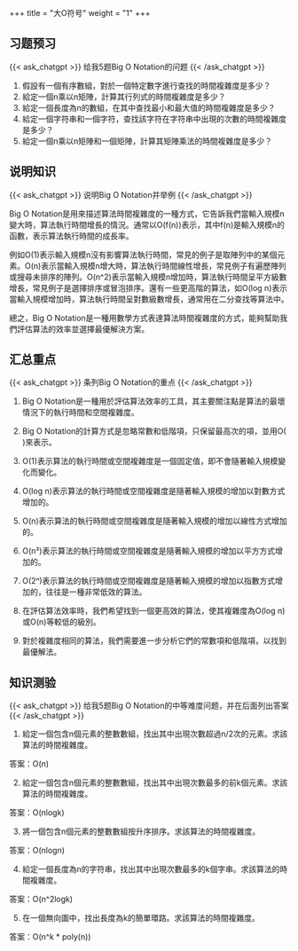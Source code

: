 +++
title = "大O符号"
weight = "1"
+++
## 习题预习
{{< ask_chatgpt >}}
给我5题Big O Notation的问题
{{< /ask_chatgpt >}}



1. 假設有一個有序數組，對於一個特定數字進行查找的時間複雜度是多少？
2. 給定一個n乘以n矩陣，計算其行列式的時間複雜度是多少？
3. 給定一個長度為n的數組，在其中查找最小和最大值的時間複雜度是多少？
4. 給定一個字符串和一個字符，查找該字符在字符串中出現的次數的時間複雜度是多少？
5. 給定一個n乘以n矩陣和一個矩陣，計算其矩陣乘法的時間複雜度是多少？   

## 说明知识
{{< ask_chatgpt >}}
说明Big O Notation并举例
{{< /ask_chatgpt >}}



Big O Notation是用來描述算法時間複雜度的一種方式，它告訴我們當輸入規模n變大時，算法執行時間增長的情況。通常以O(f(n))表示，其中f(n)是輸入規模n的函數，表示算法執行時間的成長率。 

例如O(1)表示輸入規模n沒有影響算法執行時間，常見的例子是取陣列中的某個元素。O(n)表示當輸入規模n增大時，算法執行時間線性增長，常見例子有遍歷陣列或搜尋未排序的陣列。O(n^2)表示當輸入規模n增加時，算法執行時間呈平方級數增長，常見例子是選擇排序或冒泡排序。還有一些更高階的算法，如O(log n)表示當輸入規模增加時，算法執行時間呈對數級數增長，通常用在二分查找等算法中。 

總之，Big O Notation是一種用數學方式表達算法時間複雜度的方式，能夠幫助我們評估算法的效率並選擇最優解決方案。   

## 汇总重点
{{< ask_chatgpt >}}
条列Big O Notation的重点
{{< /ask_chatgpt >}}



1. Big O Notation是一種用於評估算法效率的工具，其主要關注點是算法的最壞情況下的執行時間和空間複雜度。

2. Big O Notation的計算方式是忽略常數和低階項，只保留最高次的項，並用O( )來表示。

3. O(1)表示算法的執行時間或空間複雜度是一個固定值，即不會隨著輸入規模變化而變化。

4. O(log n)表示算法的執行時間或空間複雜度是隨著輸入規模的增加以對數方式增加的。

5. O(n)表示算法的執行時間或空間複雜度是隨著輸入規模的增加以線性方式增加的。

6. O(n²)表示算法的執行時間或空間複雜度是隨著輸入規模的增加以平方方式增加的。

7. O(2ⁿ)表示算法的執行時間或空間複雜度是隨著輸入規模的增加以指數方式增加的，往往是一種非常低效的算法。

8. 在評估算法效率時，我們希望找到一個更高效的算法，使其複雜度為O(log n)或O(n)等較低的級別。

9. 對於複雜度相同的算法，我們需要進一步分析它們的常數項和低階項，以找到最優解法。   

## 知识测验
{{< ask_chatgpt >}}
给我5题Big O Notation的中等难度问题，并在后面列出答案
{{< /ask_chatgpt >}}



1. 給定一個包含n個元素的整數數組，找出其中出現次數超過n/2次的元素。求該算法的時間複雜度。

答案：O(n)

2. 給定一個包含n個元素的整數數組，找出其中出現次數最多的前k個元素。求該算法的時間複雜度。

答案：O(nlogk)

3. 將一個包含n個元素的整數數組按升序排序。求該算法的時間複雜度。

答案：O(nlogn)

4. 給定一個長度為n的字符串，找出其中出現次數最多的k個字串。求該算法的時間複雜度。

答案：O(n^2logk)

5. 在一個無向圖中，找出長度為k的簡單環路。求該算法的時間複雜度。

答案：O(n^k * poly(n))   

